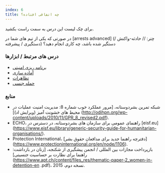 ```yaml
---
index: 6
title: چه اتفاقی افتاده؟
---
```

برای چک لیست این درس به سمت راست بکشید.

در صورتی که یکی از تیم های شما در [arrests advanced] (چتر: // حادثه-واکنش / دستگیری / پیشرفته) دستگیر شده باشد، چه کاری انجام دهید؟

### درس های مرتبط / ابزارها

*   [برنامه ریزی امنیتی](umbrella://assess-your-risk/security-planning)
*   [آماده سازی](umbrella://travel/preparation)
*   [تظاهرات](umbrella://work/protests/advanced)
* [حمله جنسی](umbrella://incident-response/sexual-assault)

### منابع

*   شبکه تمرین بشردوستانه، [مرور عملکرد خوب شماره 8: مدیریت امنیت عملیات در محیط های خشونت آمیز (ویرایش اد)] (http://odihpn.org/wp-content/uploads/2010/11/GPR_8_revised2.pdf).
*   ECHO، راهنمای عمومی برای سازمان های بشردوستانه، در دسترس در [eisf.eu] (https://www.eisf.eu/library/generic-security-guide-for-humanitarian-organisations/).
*   Protection International، [دفترچه راهنما جدید برای مدافعان حقوق بشر] (https://www.protectioninternational.org/en/node/1106).
*   بازپرداخت مجازات بین المللی / انجمن پیشگیری از شکنجه، [زنان در بازداشت: راهنما برای نظارت بر حساسیت جنسیتی] (https://www.apt.ch/content/files_res/thematic-paper-2_women-in-detention-en .pdf)، نسخه دوم، 2015.